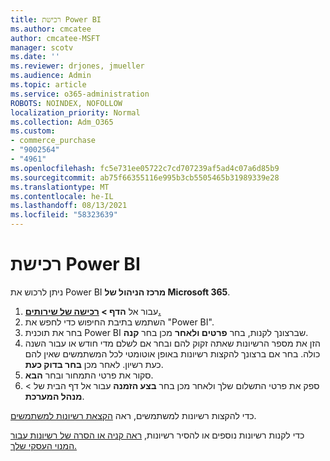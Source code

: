 ```yaml
---
title: רכישת Power BI
ms.author: cmcatee
author: cmcatee-MSFT
manager: scotv
ms.date: ''
ms.reviewer: drjones, jmueller
ms.audience: Admin
ms.topic: article
ms.service: o365-administration
ROBOTS: NOINDEX, NOFOLLOW
localization_priority: Normal
ms.collection: Adm_O365
ms.custom:
- commerce_purchase
- "9002564"
- "4961"
ms.openlocfilehash: fc5e731ee05722c7cd707239af5ad4c07a6d85b9
ms.sourcegitcommit: ab75f66355116e995b3cb5505465b31989339e28
ms.translationtype: MT
ms.contentlocale: he-IL
ms.lasthandoff: 08/13/2021
ms.locfileid: "58323639"
---
```

# <a name="purchase-power-bi"></a>רכישת Power BI

ניתן לרכוש את Power BI **מרכז הניהול של Microsoft 365**.

1. עבור אל **הדף > [רכישה של שירותים.](https://go.microsoft.com/fwlink/p/?linkid=868433)**
2. השתמש בתיבת החיפוש כדי לחפש את "Power BI".
3. בחר את תוכנית Power BI שברצונך לקנות, בחר **פרטים ולאחר** מכן בחר **קנה**.
4. הזן את מספר הרשיונות שאתה זקוק להם ובחר אם לשלם מדי חודש או עבור השנה כולה. בחר אם ברצונך להקצות רשיונות באופן אוטומטי לכל המשתמשים שאין להם כעת רשיון. לאחר מכן **בחר בדוק כעת**.
5. סקור את פרטי התמחור ובחר **הבא**.
6. ספק את פרטי התשלום שלך ולאחר מכן בחר **בצע הזמנה** עבור אל דף הבית של  >  **מנהל המערכת**.

כדי להקצות רשיונות למשתמשים, ראה [הקצאת רשיונות למשתמשים](https://docs.microsoft.com/microsoft-365/admin/manage/assign-licenses-to-users).

כדי לקנות רשיונות נוספים או להסיר רשיונות, [ראה קניה או הסרה של רשיונות עבור המנוי העסקי שלך.](https://docs.microsoft.com/microsoft-365/commerce/licenses/buy-licenses)
